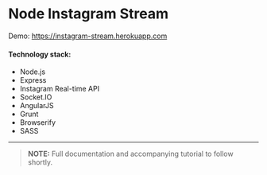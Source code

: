 Node Instagram Stream
=====================
Demo: https://instagram-stream.herokuapp.com

#### Technology stack:

- Node.js
- Express
- Instagram Real-time API
- Socket.IO
- AngularJS
- Grunt
- Browserify
- SASS

---------------------
> **NOTE:** Full documentation and accompanying tutorial to follow shortly.
